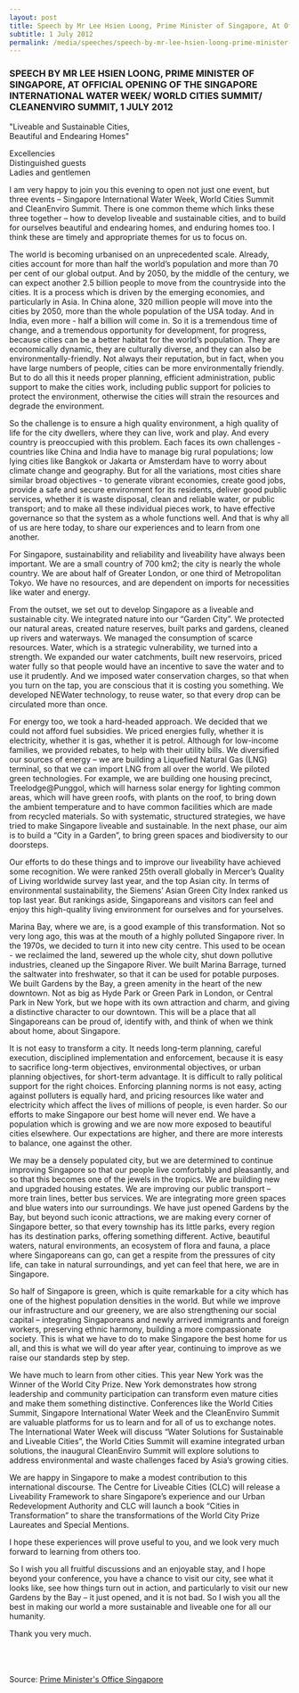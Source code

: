 ```yaml
---
layout: post
title: Speech by Mr Lee Hsien Loong, Prime Minister of Singapore, At Official Opening of The Singapore International Water Week/ World Cities Summit/ Cleanenviro Summit 1 July 2012
subtitle: 1 July 2012
permalink: /media/speeches/speech-by-mr-lee-hsien-loong-prime-minister-of-singapore-at-official-opening-of-the-singapore-international-water-week-world-cities-summit-cleanenviro-summit-1-july-2012
---
```


### SPEECH BY MR LEE HSIEN LOONG, PRIME MINISTER OF SINGAPORE, AT OFFICIAL OPENING OF THE SINGAPORE INTERNATIONAL WATER WEEK/ WORLD CITIES SUMMIT/ CLEANENVIRO SUMMIT, 1 JULY 2012

"Liveable and Sustainable Cities,  
Beautiful and Endearing Homes"

Excellencies  
Distinguished guests  
Ladies and gentlemen

I am very happy to join you this evening to open not just one event, but three events – Singapore International Water Week, World Cities Summit and CleanEnviro Summit. There is one common theme which links these three together – how to develop liveable and sustainable cities, and to build for ourselves beautiful and endearing homes, and enduring homes too. I think these are timely and appropriate themes for us to focus on.

The world is becoming urbanised on an unprecedented scale. Already, cities account for more than half the world’s population and more than 70 per cent of our global output. And by 2050, by the middle of the century, we can expect another 2.5 billion people to move from the countryside into the cities. It is a process which is driven by the emerging economies, and particularly in Asia. In China alone, 320 million people will move into the cities by 2050, more than the whole population of the USA today. And in India, even more - half a billion will come in. So it is a tremendous time of change, and a tremendous opportunity for development, for progress, because cities can be a better habitat for the world’s population. They are economically dynamic, they are culturally diverse, and they can also be environmentally-friendly. Not always their reputation, but in fact, when you have large numbers of people, cities can be more environmentally friendly. But to do all this it needs proper planning, efficient administration, public support to make the cities work, including public support for policies to protect the environment, otherwise the cities will strain the resources and degrade the environment.

So the challenge is to ensure a high quality environment, a high quality of life for the city dwellers, where they can live, work and play. And every country is preoccupied with this problem. Each faces its own challenges - countries like China and India have to manage big rural populations; low lying cities like Bangkok or Jakarta or Amsterdam have to worry about climate change and geography. But for all the variations, most cities share similar broad objectives - to generate vibrant economies, create good jobs, provide a safe and secure environment for its residents, deliver good public services, whether it is waste disposal, clean and reliable water, or public transport; and to make all these individual pieces work, to have effective governance so that the system as a whole functions well. And that is why all of us are here today, to share our experiences and to learn from one another.

For Singapore, sustainability and reliability and liveability have always been important. We are a small country of 700 km2; the city is nearly the whole country. We are about half of Greater London, or one third of Metropolitan Tokyo. We have no resources, and are dependent on imports for necessities like water and energy.

From the outset, we set out to develop Singapore as a liveable and sustainable city. We integrated nature into our “Garden City”. We protected our natural areas, created nature reserves, built parks and gardens, cleaned up rivers and waterways. We managed the consumption of scarce resources. Water, which is a strategic vulnerability, we turned into a strength. We expanded our water catchments, built new reservoirs, priced water fully so that people would have an incentive to save the water and to use it prudently. And we imposed water conservation charges, so that when you turn on the tap, you are conscious that it is costing you something. We developed NEWater technology, to reuse water, so that every drop can be circulated more than once.

For energy too, we took a hard-headed approach. We decided that we could not afford fuel subsidies. We priced energies fully, whether it is electricity, whether it is gas, whether it is petrol. Although for low-income families, we provided rebates, to help with their utility bills. We diversified our sources of energy – we are building a Liquefied Natural Gas (LNG) terminal, so that we can import LNG from all over the world. We piloted green technologies. For example, we are building one housing precinct, Treelodge@Punggol, which will harness solar energy for lighting common areas, which will have green roofs, with plants on the roof, to bring down the ambient temperature and to have common facilities which are made from recycled materials. So with systematic, structured strategies, we have tried to make Singapore liveable and sustainable. In the next phase, our aim is to build a “City in a Garden”, to bring green spaces and biodiversity to our doorsteps.

Our efforts to do these things and to improve our liveability have achieved some recognition. We were ranked 25th overall globally in Mercer’s Quality of Living worldwide survey last year, and the top Asian city. In terms of environmental sustainability, the Siemens’ Asian Green City Index ranked us top last year. But rankings aside, Singaporeans and visitors can feel and enjoy this high-quality living environment for ourselves and for yourselves.

Marina Bay, where we are, is a good example of this transformation. Not so very long ago, this was at the mouth of a highly polluted Singapore river. In the 1970s, we decided to turn it into new city centre. This used to be ocean - we reclaimed the land, sewered up the whole city, shut down pollutive industries, cleaned up the Singapore River. We built Marina Barrage, turned the saltwater into freshwater, so that it can be used for potable purposes. We built Gardens by the Bay, a green amenity in the heart of the new downtown. Not as big as Hyde Park or Green Park in London, or Central Park in New York, but we hope with its own attraction and charm, and giving a distinctive character to our downtown. This will be a place that all Singaporeans can be proud of, identify with, and think of when we think about home, about Singapore.

It is not easy to transform a city. It needs long-term planning, careful execution, disciplined implementation and enforcement, because it is easy to sacrifice long-term objectives, environmental objectives, or urban planning objectives, for short-term advantage. It is difficult to rally political support for the right choices. Enforcing planning norms is not easy, acting against polluters is equally hard, and pricing resources like water and electricity which affect the lives of millions of people, is even harder. So our efforts to make Singapore our best home will never end. We have a population which is growing and we are now more exposed to beautiful cities elsewhere. Our expectations are higher, and there are more interests to balance, one against the other.

We may be a densely populated city, but we are determined to continue improving Singapore so that our people live comfortably and pleasantly, and so that this becomes one of the jewels in the tropics. We are building new and upgraded housing estates. We are improving our public transport – more train lines, better bus services. We are integrating more green spaces and blue waters into our surroundings. We have just opened Gardens by the Bay, but beyond such iconic attractions, we are making every corner of Singapore better, so that every township has its little parks, every region has its destination parks, offering something different. Active, beautiful waters, natural environments, an ecosystem of flora and fauna, a place where Singaporeans can go, can get a respite from the pressures of city life, can take in natural surroundings, and yet can feel that here, we are in Singapore.

So half of Singapore is green, which is quite remarkable for a city which has one of the highest population densities in the world. But while we improve our infrastructure and our greenery, we are also strengthening our social capital – integrating Singaporeans and newly arrived immigrants and foreign workers, preserving ethnic harmony, building a more compassionate society. This is what we have to do to make Singapore the best home for us all, and this is what we will do year after year, continuing to improve as we raise our standards step by step.

We have much to learn from other cities. This year New York was the Winner of the World City Prize. New York demonstrates how strong leadership and community participation can transform even mature cities and make them something distinctive. Conferences like the World Cities Summit, Singapore International Water Week and the CleanEnviro Summit are valuable platforms for us to learn and for all of us to exchange notes. The International Water Week will discuss “Water Solutions for Sustainable and Liveable Cities”, the World Cities Summit will examine integrated urban solutions, the inaugural CleanEnviro Summit will explore solutions to address environmental and waste challenges faced by Asia’s growing cities.

We are happy in Singapore to make a modest contribution to this international discourse. The Centre for Liveable Cities (CLC) will release a Liveability Framework to share Singapore’s experience and our Urban Redevelopment Authority and CLC will launch a book “Cities in Transformation” to share the transformations of the World City Prize Laureates and Special Mentions.

I hope these experiences will prove useful to you, and we look very much forward to learning from others too.

So I wish you all fruitful discussions and an enjoyable stay, and I hope beyond your conference, you have a chance to visit our city, see what it looks like, see how things turn out in action, and particularly to visit our new Gardens by the Bay – it just opened, and it is not bad. So I wish you all the best in making our world a more sustainable and liveable one for all our humanity.

Thank you very much.  
<br><br><br>



Source: [<a href="https://www.pmo.gov.sg/" target="_blank">Prime Minister's Office Singapore</a>](https://www.pmo.gov.sg/)
